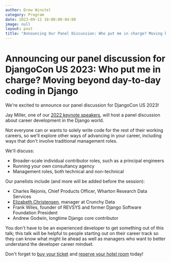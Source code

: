 ```yaml
---
author: Drew Winstel
category: Program
date: 2023-09-12 10:00:00-04:00
image: null
layout: post
title: "Announcing Our Panel Discussion: Who put me in charge? Moving beyond day-to-day coding in Django"
---
```


# Announcing our panel discussion for DjangoCon US 2023: Who put me in charge? Moving beyond day-to-day coding in Django

We're excited to announce our panel discussion for DjangoCon US 2023!

Jay Miller, one of our [2022 keynote speakers](https://2022.djangocon.us/talks/keynote-come-on-in-waters-fine), will host a panel discussion about career development in the Django world.

Not everyone can or wants to solely write code for the rest of their working careers, so we'll explore other ways of advancing in your career, including ways that don't involve traditional management roles.

We'll discuss:

-   Broader-scale individual contributor roles, such as a principal engineers
-   Running your own consultancy agency
-   Management roles, both technical and non-technical

Our panelists include (and more will be added before the session):

-   Charles Rejonis, Chief Products Officer, Wharton Research Data Services
-   [Elizabeth Christensen](/talks/postgres-performance-from-slow-to-pro/), manager at Crunchy Data
-   Frank Wiles, founder of REVSYS and former Django Software Foundation President
-   Andrew Godwin, longtime Django core contributor

You don't have to be an experienced developer to get something out of this talk; this talk will be helpful to people starting out on their career track so they can know what might lie ahead as well as managers who want to better understand the developer career mindset.

Don't forget to [buy your ticket]({{site.ticket_link}}) and [reserve your hotel room](/venue/) today!
